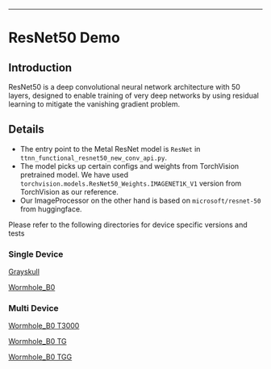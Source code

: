 ---

# ResNet50 Demo

## Introduction
ResNet50 is a deep convolutional neural network architecture with 50 layers, designed to enable training of very deep networks by using residual learning to mitigate the vanishing gradient problem.

## Details

+ The entry point to the Metal ResNet model is `ResNet` in `ttnn_functional_resnet50_new_conv_api.py`.
+ The model picks up certain configs and weights from TorchVision pretrained model. We have used `torchvision.models.ResNet50_Weights.IMAGENET1K_V1` version from TorchVision as our reference.
+ Our ImageProcessor on the other hand is based on `microsoft/resnet-50` from huggingface.

Please refer to the following directories for device specific versions and tests

### Single Device
[Grayskull](/models/demos/grayskull/resnet50/)

[Wormhole_B0](/models/demos/wormhole/resnet50/)

### Multi Device
[Wormhole_B0 T3000](/models/demos/t3000/resnet50/)

[Wormhole_B0 TG](/models/demos/tg/resnet50/)

[Wormhole_B0 TGG](/models/demos/tgg/resnet50/)
